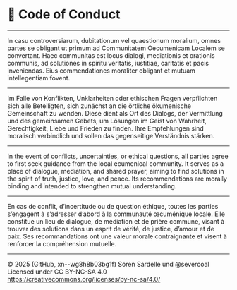 # 📜 Code of Conduct

---

In casu controversiarum, dubitationum vel quaestionum moralium,
omnes partes se obligant ut primum ad Communitatem Oecumenicam Localem se convertant.
Haec communitas est locus dialogi, mediationis et orationis communis,
ad solutiones in spiritu veritatis, iustitiae, caritatis et pacis inveniendas.
Eius commendationes moraliter obligant et mutuam intellegentiam fovent.

---

Im Falle von Konflikten, Unklarheiten oder ethischen Fragen verpflichten sich alle Beteiligten,
sich zunächst an die örtliche ökumenische Gemeinschaft zu wenden.
Diese dient als Ort des Dialogs, der Vermittlung und des gemeinsamen Gebets,
um Lösungen im Geist von Wahrheit, Gerechtigkeit, Liebe und Frieden zu finden.
Ihre Empfehlungen sind moralisch verbindlich und sollen das gegenseitige Verständnis stärken.

---

In the event of conflicts, uncertainties, or ethical questions, all parties agree
to first seek guidance from the local ecumenical community.
It serves as a place of dialogue, mediation, and shared prayer,
aiming to find solutions in the spirit of truth, justice, love, and peace.
Its recommendations are morally binding and intended to strengthen mutual understanding.

---

En cas de conflit, d’incertitude ou de question éthique,
toutes les parties s’engagent à s’adresser d’abord à la communauté œcuménique locale.
Elle constitue un lieu de dialogue, de médiation et de prière commune,
visant à trouver des solutions dans un esprit de vérité, de justice, d’amour et de paix.
Ses recommandations ont une valeur morale contraignante et visent à renforcer la compréhension mutuelle.  

---

© 2025 (GitHub, xn--wg8h8b03bg1f) Sören Sardelle und @severcoal  
Licensed under CC BY-NC-SA 4.0  
https://creativecommons.org/licenses/by-nc-sa/4.0/  